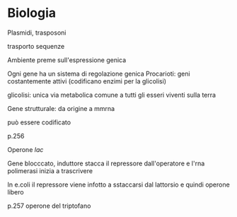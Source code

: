 # Biologia

Plasmidi, trasposoni

trasporto sequenze

Ambiente preme sull'espressione genica

Ogni gene ha un sistema di regolazione genica
Procarioti: geni costantemente attivi (codificano enzimi per la glicolisi)

glicolisi: unica via metabolica comune a tutti gli esseri viventi sulla terra 


Gene strutturale: da origine a mmrna

può essere codificato

p.256

Operone $lac$

Gene blocccato, induttore stacca il repressore dall'operatore e l'rna polimerasi inizia a trascrivere

In e.coli il repressore viene infotto a sstaccarsi dal lattorsio e quindi operone libero


p.257 operone del triptofano



<!--stackedit_data:
eyJoaXN0b3J5IjpbLTM2Mjg1ODA4NiwxNDM3Mzg2NzU4LC0xNT
c4ODc4MzUxLDkzMzg4NjAyNywtMjEyNjQzNzYyMywtODMxODY3
NTUxXX0=
-->